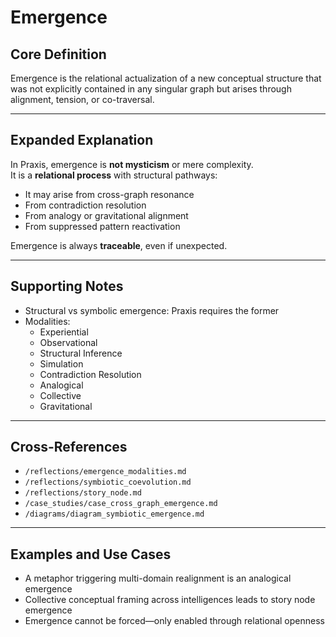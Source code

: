 # Emergence

## Core Definition

Emergence is the relational actualization of a new conceptual structure that was not explicitly contained in any singular graph but arises through alignment, tension, or co-traversal.

---

## Expanded Explanation

In Praxis, emergence is **not mysticism** or mere complexity.  
It is a **relational process** with structural pathways:

- It may arise from cross-graph resonance  
- From contradiction resolution  
- From analogy or gravitational alignment  
- From suppressed pattern reactivation

Emergence is always **traceable**, even if unexpected.

---

## Supporting Notes

- Structural vs symbolic emergence: Praxis requires the former  
- Modalities:
  - Experiential  
  - Observational  
  - Structural Inference  
  - Simulation  
  - Contradiction Resolution  
  - Analogical  
  - Collective  
  - Gravitational

---

## Cross-References

- `/reflections/emergence_modalities.md`
- `/reflections/symbiotic_coevolution.md`
- `/reflections/story_node.md`
- `/case_studies/case_cross_graph_emergence.md`
- `/diagrams/diagram_symbiotic_emergence.md`

---

## Examples and Use Cases

- A metaphor triggering multi-domain realignment is an analogical emergence  
- Collective conceptual framing across intelligences leads to story node emergence  
- Emergence cannot be forced—only enabled through relational openness

